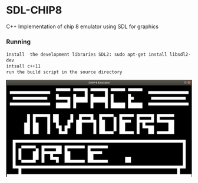 # SDL-CHIP8
C++ Implementation of chip 8 emulator using SDL for graphics 

### Running 

```
install  the development libraries SDL2: sudo apt-get install libsdl2-dev  
intsall c++11  
run the build script in the source directory

```
![Space Invaders](pics/front.png)
